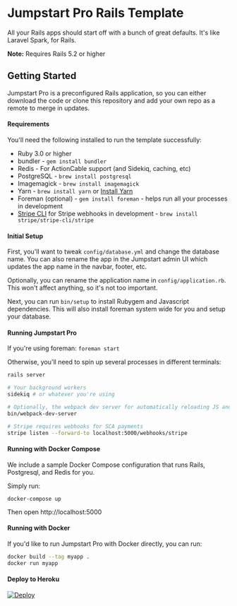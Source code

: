 # Jumpstart Pro Rails Template

All your Rails apps should start off with a bunch of great defaults. It's like Laravel Spark, for Rails.

**Note:** Requires Rails 5.2 or higher

## Getting Started

Jumpstart Pro is a preconfigured Rails application, so you can either
download the code or clone this repository and add your own repo as a
remote to merge in updates.

#### Requirements

You'll need the following installed to run the template successfully:

* Ruby 3.0 or higher
* bundler - `gem install bundler`
* Redis - For ActionCable support (and Sidekiq, caching, etc)
* PostgreSQL - `brew install postgresql`
* Imagemagick - `brew install imagemagick`
* Yarn - `brew install yarn` or [Install Yarn](https://yarnpkg.com/en/docs/install)
* Foreman (optional) - `gem install foreman` - helps run all your
  processes in development
* [Stripe CLI](https://stripe.com/docs/stripe-cli) for Stripe webhooks in development - `brew install stripe/stripe-cli/stripe`

#### Initial Setup

First, you'll want to tweak `config/database.yml` and change the
database name. You can also rename the app in the Jumpstart admin UI
which updates the app name in the navbar, footer, etc.

Optionally, you can rename the application name in
`config/application.rb`. This won't affect anything, so it's not too
important.

Next, you can run `bin/setup` to install Rubygem and Javascript dependencies. This will also install foreman system wide for you and setup your database.

#### Running Jumpstart Pro

If you're using foreman: `foreman start`

Otherwise, you'll need to spin up several processes in different
terminals:

```bash
rails server

# Your background workers
sidekiq # or whatever you're using

# Optionally, the webpack dev server for automatically reloading JS and CSS changes
bin/webpack-dev-server

# Stripe requires webhooks for SCA payments
stripe listen --forward-to localhost:5000/webhooks/stripe
```

#### Running with Docker Compose

We include a sample Docker Compose configuration that runs Rails, Postgresql, and Redis for you.

Simply run:
```
docker-compose up
```

Then open http://localhost:5000

#### Running with Docker

If you'd like to run Jumpstart Pro with Docker directly, you can run:

```bash
docker build --tag myapp .
docker run myapp
```

#### Deploy to Heroku

[![Deploy](https://www.herokucdn.com/deploy/button.svg)](https://heroku.com/deploy?template=https://github.com/jumpstart-pro/jumpstart-pro)

